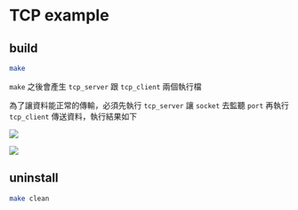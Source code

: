 # TCP example 

## build


```bash
make
```

`make` 之後會產生 `tcp_server` 跟 `tcp_client` 兩個執行檔

為了讓資料能正常的傳輸，必須先執行 `tcp_server` 讓 `socket` 去監聽 `port`
再執行 `tcp_client` 傳送資料，執行結果如下

![](https://i.imgur.com/hwQR7X9.png)

![](https://i.imgur.com/ui9e61W.png)

## uninstall

```bash
make clean
```